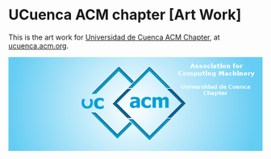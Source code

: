 # UCuenca ACM chapter [Art Work]

This is the art work for [Universidad de Cuenca ACM
Chapter](https://www.facebook.com/UcuencaACM), at
[ucuenca.acm.org](http://ucuenca.acm.org/).

![](facebook_cover.png)
